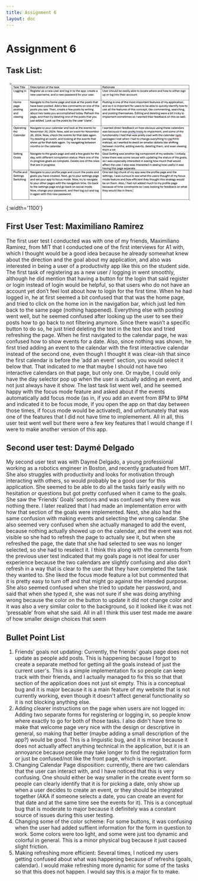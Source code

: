 ```yaml
---
title: Assignment 6
layout: doc
---
```


# Assignment 6

## Task List:

![](./task_list.png){:width='1100'}

## First User Test: Maximiliano Ramirez 
The first user test I conducted was with one of my friends, Maximiliano Ramirez, from MIT that I conducted one of the first interviews for A1 with, which I thought would be a good idea because he already somewhat knew about the direction and the goal about my application, and also was interested in being a user of a productivity app like this on the student side. 
The first task of registering as a new user / logging in went smoothly, although he did mention that having a button for the login that said register or login instead of login would be helpful, so that users who do not have an account yet don’t feel lost about how to login for the first time. 
When he had logged in, he at first seemed a bit confused that that was the home page, and tried to click on the home ion in the navigation bar, which just led him back to the same page (nothing happened).
Everything else with posting went well, but he seemed confused after looking up the user to see their posts how to go back to not filtering anymore. Since there wasn’t a specific button to do so, he just tried deleting the text in the text box and tried refreshing the page.
When he first navigated to the calendar page, he was confused how to show events for a date. Also, since nothing was shown, he first tried adding an event to the calendar with the first interactive calendar instead of the second one, even though I thought it was clear-ish that since the first calendar is before the ‘add an event’ section, you would select it below that. That indicated to me that maybe I should not have two interactive calendars on that page, but only one. Or maybe, I could only have the day selector pop up when the user is actually adding an event, and not just always have it show. The last task list went well, and he seemed happy with the focus mode feature and asked about if the events automatically add focus mode (as in, if you add an event from 8PM to 9PM and indicated it to be focus mode, if you open the app on that day between those times, if focus mode would be activated), and unfortunately that was one of the features that I did not have time to implemement. 
All in all, this user test went well but there were a few key features that I would change if I were to make another  version of this app.

## Second user test: Daymé Delgado

My second user test was with Daymé Delgado, a young professional working as a robotics engineer in Boston, and recently graduated from MIT. She also struggles with productivity and looks for motivation through interacting with others, so would probably be a good user for this application.
She seemed to be able to do all the tasks fairly easily with no hesitation or questions but got pretty confused when it came to the goals. She saw the ‘Friends’ Goals’ sections and was confused why there was nothing there. I later realized that I had made an implementation error with how that section of the goals were implemented. Next, she also had the same confusion with making events and selecting the wrong calendar. She also seemed very confused when she actually managed to add the event, because nothing actually showed up on the calendar, and the event was not visible so she had to refresh the page to actually see it, but when she refreshed the page, the date that she had selected to see was no longer selected, so she had to reselect it. I think this along with the comments from the previous user test indicated that my goals page is not ideal for user experience because the two calendars are slightly confusing and also don’t refresh in a way that is clear to the user that they have completed the task they wanted to. She liked the focus mode feature a lot but commented that it is pretty easy to turn off and that might go against the intended purpose. She also seemed confused when she tried to update her password, and said that when she typed it, she was not sure if she was doing anything wrong because the color on the button to update it did not change color and it was also a very similar color to the background, so it looked like it was not ‘pressable’ from what she said.
All in all I think this user test made me aware of how smaller design choices that seem 

## Bullet Point List
1) Friends’ goals not updating: Currently, the friends’ goals page does not update as people add posts. This is happening because I forgot to create a separate method for getting all the goals instead of just the current user's. This is a simple implementation fix so people can keep track with their friends, and I actually managed to fix this so that that section of the application does not just sit empty. This is a conceptual bug and it is major because it is a main feature of my website that is not currently working, even though it doesn't affect general functionality so it is not blocking anything else.
2) Adding clearer instructions on the page when users are not logged in: Adding two separate forms for registering or logging in, so people know where exactly to go for both of those tasks. I also didn't have time to make that welcome page very nice with the design or descriptive in general, so making that better (maybe adding a small description of the app?) would be good. This is a linguistic bug, and it is minor because it does not actually affect anything technical in the application, but it is an annoyance because people may take longer to find the registration form or just be confused/not like the front page, which is important.
3) Changing Calendar Page disposition: currently, there are two calendars that the user can interact with, and I have noticed that this is very confusing. One should either be way smaller in the create event form so people can clearly identify that it is for picking a date, only show up when a user decides to create an event, or they should be integrated together (AKA if someone selects a date, you can create an event for that date and at the same time see the events for it). This is a conceptual bug that is moderate to major because it definitely was a constant source of issues during this user testing.
4) Changing some of the color scheme: For some buttons, it was confusing when the user had added suffient information for the form in question to work. Some colors were too light, and some were just too dynamic and colorful in general. This is a minor physical bug because it just caused slight friction.
5) Making refreshing more efficient: Several times, I noticed my users getting confused about what was happening because of refreshs (goals, calendar). I would make refreshing more dynamic for some of the tasks so that this does not happen. I would say this is a major fix to make.
